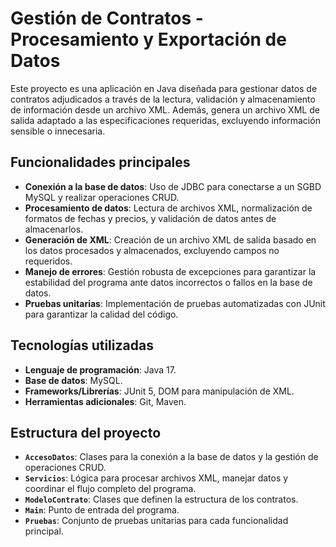 # Gestión de Contratos - Procesamiento y Exportación de Datos

Este proyecto es una aplicación en Java diseñada para gestionar datos de contratos adjudicados a través de la lectura, validación y almacenamiento de información desde un archivo XML. Además, genera un archivo XML de salida adaptado a las especificaciones requeridas, excluyendo información sensible o innecesaria.

## Funcionalidades principales

- **Conexión a la base de datos**: Uso de JDBC para conectarse a un SGBD MySQL y realizar operaciones CRUD.
- **Procesamiento de datos**: Lectura de archivos XML, normalización de formatos de fechas y precios, y validación de datos antes de almacenarlos.
- **Generación de XML**: Creación de un archivo XML de salida basado en los datos procesados y almacenados, excluyendo campos no requeridos.
- **Manejo de errores**: Gestión robusta de excepciones para garantizar la estabilidad del programa ante datos incorrectos o fallos en la base de datos.
- **Pruebas unitarias**: Implementación de pruebas automatizadas con JUnit para garantizar la calidad del código.

## Tecnologías utilizadas

- **Lenguaje de programación**: Java 17.
- **Base de datos**: MySQL.
- **Frameworks/Librerías**: JUnit 5, DOM para manipulación de XML.
- **Herramientas adicionales**: Git, Maven.

## Estructura del proyecto

- **`AccesoDatos`**: Clases para la conexión a la base de datos y la gestión de operaciones CRUD.
- **`Servicios`**: Lógica para procesar archivos XML, manejar datos y coordinar el flujo completo del programa.
- **`ModeloContrato`**: Clases que definen la estructura de los contratos.
- **`Main`**: Punto de entrada del programa.
- **`Pruebas`**: Conjunto de pruebas unitarias para cada funcionalidad principal.
